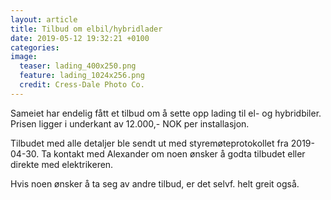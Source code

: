 ```yaml
---
layout: article
title: Tilbud om elbil/hybridlader
date: 2019-05-12 19:32:21 +0100
categories: 
image:
  teaser: lading_400x250.png
  feature: lading_1024x256.png
  credit: Cress-Dale Photo Co.
---
```

Sameiet har endelig fått et tilbud om å sette opp lading til el- og hybridbiler. Prisen ligger i underkant av 12.000,- NOK per installasjon.

Tilbudet med alle detaljer ble sendt ut med styremøteprotokollet fra 2019-04-30. Ta kontakt med Alexander om noen ønsker å godta tilbudet eller direkte med elektrikeren.

Hvis noen ønsker å ta seg av andre tilbud, er det selvf. helt greit også.
